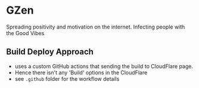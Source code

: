 # GZen
Spreading positivity and motivation on the internet. Infecting people with the Good Vibes

## Build Deploy Approach
- uses a custom GitHub actions that sending the build to CloudFlare page.
- Hence there isn't any 'Build' options in the CloudFlare
- see `.github` folder for the workflow details
